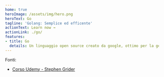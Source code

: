 ```yaml
---
home: true
heroImage: /assets/img/hero.png
heroText: Go
tagline: 'Golang: Semplice ed efficente'
actionText: Learn now →
actionLink: ./go/
features:
- title: Go
  details: Un linguaggio open source creato da google, ottimo per la gestione di applicazioni concorrenti ed usato per creare applicazioni come Docker e K8s.
---
```

Fonti:<br>
- [Corso Udemy - Stephen Grider](https://www.udemy.com/course/go-the-complete-developers-guide/)
